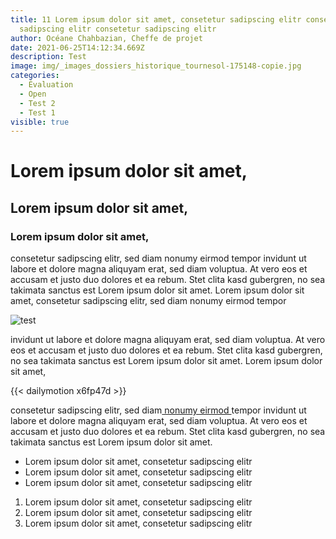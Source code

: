 ```yaml
---
title: 11 Lorem ipsum dolor sit amet, consetetur sadipscing elitr consetetur
  sadipscing elitr consetetur sadipscing elitr
author: Océane Chahbazian, Cheffe de projet
date: 2021-06-25T14:12:34.669Z
description: Test
image: img/_images_dossiers_historique_tournesol-175148-copie.jpg
categories:
  - Évaluation
  - Open
  - Test 2
  - Test 1
visible: true
---
```

# Lorem ipsum dolor sit amet,

## Lorem ipsum dolor sit amet,

### Lorem ipsum dolor sit amet,

consetetur sadipscing elitr, sed diam nonumy eirmod tempor invidunt ut labore et dolore magna aliquyam erat, sed diam voluptua. At vero eos et accusam et justo duo dolores et ea rebum. Stet clita kasd gubergren, no sea takimata sanctus est Lorem ipsum dolor sit amet. Lorem ipsum dolor sit amet, consetetur sadipscing elitr, sed diam nonumy eirmod tempor 

![test](img/smith-major-yq-nha0v2yu-unsplash.jpg "test")

invidunt ut labore et dolore magna aliquyam erat, sed diam voluptua. At vero eos et accusam et justo duo dolores et ea rebum. Stet clita kasd gubergren, no sea takimata sanctus est Lorem ipsum dolor sit amet. Lorem ipsum dolor sit amet, 

{{< dailymotion x6fp47d >}}

consetetur sadipscing elitr, sed diam[ nonumy eirmod ](https://develop--site-eig-v2.netlify.app/blog/)tempor invidunt ut labore et dolore magna aliquyam erat, sed diam voluptua. At vero eos et accusam et justo duo dolores et ea rebum. Stet clita kasd gubergren, no sea takimata sanctus est Lorem ipsum dolor sit amet.

* Lorem ipsum dolor sit amet, consetetur sadipscing elitr
* Lorem ipsum dolor sit amet, consetetur sadipscing elitr
* Lorem ipsum dolor sit amet, consetetur sadipscing elitr

1. Lorem ipsum dolor sit amet, consetetur sadipscing elitr
2. Lorem ipsum dolor sit amet, consetetur sadipscing elitr
3. Lorem ipsum dolor sit amet, consetetur sadipscing elitr